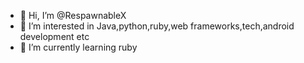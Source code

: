 - 👋 Hi, I’m @RespawnableX
- 👀 I’m interested in Java,python,ruby,web frameworks,tech,android development etc
- 🌱 I’m currently learning ruby

<!---
RespawnableX/RespawnableX is a ✨ special ✨ repository because its `README.md` (this file) appears on your GitHub profile.
You can click the Preview link to take a look at your changes.
--->
